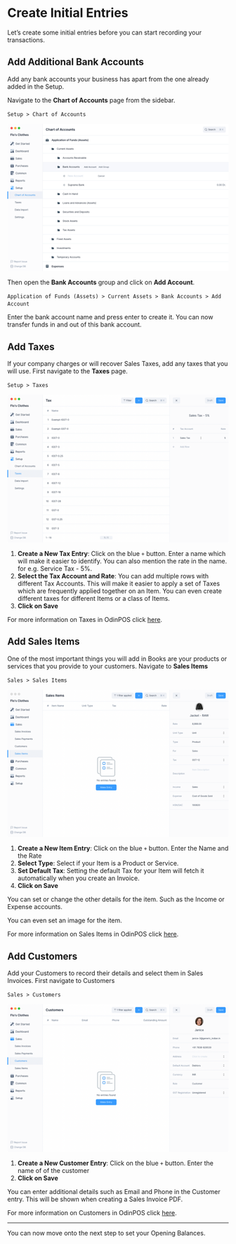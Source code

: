 # Create Initial Entries

Let’s create some initial entries before you can start recording your
transactions.

## Add Additional Bank Accounts

Add any bank accounts your business has apart from the one already added in the Setup.

Navigate to the **Chart of Accounts** page from the sidebar.

`Setup > Chart of Accounts`

![Chart of Accounts](./images/coa.png)

Then open the **Bank Accounts** group and click on **Add Account**.

`Application of Funds (Assets) > Current Assets > Bank Accounts > Add Account`

Enter the bank account name and press enter to create it. You can now transfer
funds in and out of this bank account.

## Add Taxes

If your company charges or will recover Sales Taxes, add any taxes that you will
use. First navigate to the **Taxes** page.

`Setup > Taxes`

![Tax](./images/tax.png)

1. **Create a New Tax Entry**: Click on the blue `+` button. Enter a name which will make
   it easier to identify. You can also mention the rate in the name. for e.g.
   Service Tax - 5%.
2. **Select the Tax Account and Rate**: You can add multiple rows with different
   Tax Accounts. This will make it easier to apply a set of Taxes which are
   frequently applied together on an Item. You can even create different taxes for
   different Items or a class of Items.
3. **Click on Save**

For more information on Taxes in OdinPOS click [here](/entries/taxes).

## Add Sales Items

One of the most important things you will add in Books are your products or
services that you provide to your customers. Navigate to **Sales Items**

`Sales > Sales Items`

![Sales Item](./images/sales-item.png)

1. **Create a New Item Entry**: Click on the blue `+` button. Enter the Name and the Rate
2. **Select Type**: Select if your Item is a Product or Service.
3. **Set Default Tax**: Setting the default Tax for your Item will fetch it
   automatically when you create an Invoice.
4. **Click on Save**

You can set or change the other details for the item. Such as the Income or
Expense accounts.

You can even set an image for the item.

For more information on Sales Items in OdinPOS click [here](/entries/items).

## Add Customers

Add your Customers to record their details and select them in Sales Invoices. First navigate to Customers

`Sales > Customers`

![Customer](./images/customer.png)

1. **Create a New Customer Entry**: Click on the blue `+` button. Enter the name of of the customer
2. **Click on Save**

You can enter additional details such as Email and Phone in the Customer entry.
This will be shown when creating a Sales Invoice PDF.

For more information on Customers in OdinPOS click [here](/entries/party).

---

You can now move onto the next step to set your Opening Balances.

